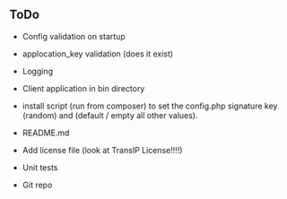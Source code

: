 ToDo
----
- Config validation on startup
- applocation_key validation (does it exist)
- Logging
- Client application in bin directory
- install script (run from composer) to set the config.php signature key (random) and (default / empty all other values).

- README.md
- Add license file (look at TransIP License!!!!)
- Unit tests
- Git repo
